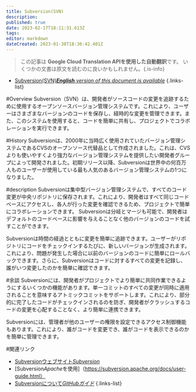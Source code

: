 ```yaml
---
title: Subversion(SVN)
description: 
published: true
date: 2023-02-17T18:11:31.613Z
tags: 
editor: markdown
dateCreated: 2023-01-30T18:36:42.401Z
---
```


> この記事は **Google Cloud Translation APIを使用した自動翻訳**です。
いくつかの文書は原文を読むのに良いかもしれません。{.is-info}
- [Subversion(SVN)***English** version of this document is available*](/en/Knowledge-base/Dictionary/subversionsvn)
{.links-list}


#Overview
Subversion（SVN）は、開発者がソースコードの変更を追跡するために使用するオープンソースバージョン管理システムです。これにより、ユーザーはさまざまなバージョンのコードを保存し、経時的な変更を管理できます。また、このシステムを使用すると、コードを簡単に共有し、プロジェクトでコラボレーションを実行できます。

#History
Subversionは、2000年に当時広く使用されていたバージョン管理システムであるCVSのオープンソース代替品として作成されました。これは、CVSよりも使いやすくより強力なバージョン管理システムを提供したい開発者グループによって開発されました。初期リリース以降、Subversionは世界中の何百万人ものユーザーが使用している最も人気のあるバージョン管理システムの1つになりました。

#description
Subversionは集中型バージョン管理システムで、すべてのコード変更が中央リポジトリに保存されます。これにより、開発者はすべて同じコードベースにアクセスし、各人が行った変更を確認できるため、プロジェクトで簡単にコラボレーションできます。 Subversionは分岐とマージも可能で、開発者はデフォルトのコードベースに影響を与えることなく他のバージョンのコードを試すことができます。

Subversionは時間の経過とともに変更を簡単に追跡できます。ユーザーがリポジトリにコードをチェックインするたびに、新しいバージョンが生成されます。これにより、問題が発生した場合に以前のバージョンのコードに簡単にロールバックできます。さらに、Subversionはコードに対するすべての変更を記録し、誰がいつ変更したのかを簡単に確認できます。

#余談
Subversionには、開発者がプロジェクトでより簡単に共同作業できるようにするいくつかの機能があります。単一コミットのすべての変更が同時に適用されることを意味するアトミックコミットをサポートします。これにより、部分的に完了したコードがチェックインされるのを防ぎ、開発者がクラッシュするコードの変更を心配することなく、より簡単に連携できます。

Subversionには、管理者が他のユーザーの権限を設定できるアクセス制御機能もあります。これにより、誰がコードを変更でき、誰がコードを表示できるのかを簡単に管理できます。

#関連リンク
- [Subversionウェブサイト*Subversion*](https://subversion.apache.org/)
- [Subversion*Apache*を使用]（https://subversion.apache.org/docs/user-guide.html）
- [Subversionについて*GitHubガイド*](https://guides.github.com/introduction/git-handbook/#subversion)
{.links-list}